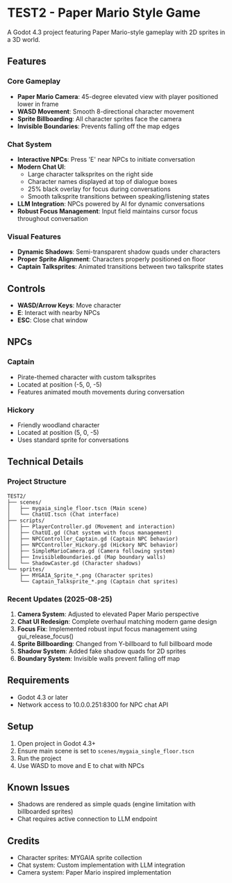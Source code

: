 # TEST2 - Paper Mario Style Game

A Godot 4.3 project featuring Paper Mario-style gameplay with 2D sprites in a 3D world.

## Features

### Core Gameplay
- **Paper Mario Camera**: 45-degree elevated view with player positioned lower in frame
- **WASD Movement**: Smooth 8-directional character movement
- **Sprite Billboarding**: All character sprites face the camera
- **Invisible Boundaries**: Prevents falling off the map edges

### Chat System
- **Interactive NPCs**: Press 'E' near NPCs to initiate conversation
- **Modern Chat UI**: 
  - Large character talksprites on the right side
  - Character names displayed at top of dialogue boxes
  - 25% black overlay for focus during conversations
  - Smooth talksprite transitions between speaking/listening states
- **LLM Integration**: NPCs powered by AI for dynamic conversations
- **Robust Focus Management**: Input field maintains cursor focus throughout conversation

### Visual Features
- **Dynamic Shadows**: Semi-transparent shadow quads under characters
- **Proper Sprite Alignment**: Characters properly positioned on floor
- **Captain Talksprites**: Animated transitions between two talksprite states

## Controls

- **WASD/Arrow Keys**: Move character
- **E**: Interact with nearby NPCs
- **ESC**: Close chat window

## NPCs

### Captain
- Pirate-themed character with custom talksprites
- Located at position (-5, 0, -5)
- Features animated mouth movements during conversation

### Hickory
- Friendly woodland character
- Located at position (5, 0, -5)
- Uses standard sprite for conversations

## Technical Details

### Project Structure
```
TEST2/
├── scenes/
│   ├── mygaia_single_floor.tscn (Main scene)
│   └── ChatUI.tscn (Chat interface)
├── scripts/
│   ├── PlayerController.gd (Movement and interaction)
│   ├── ChatUI.gd (Chat system with focus management)
│   ├── NPCController_Captain.gd (Captain NPC behavior)
│   ├── NPCController_Hickory.gd (Hickory NPC behavior)
│   ├── SimpleMarioCamera.gd (Camera following system)
│   ├── InvisibleBoundaries.gd (Map boundary walls)
│   └── ShadowCaster.gd (Character shadows)
└── sprites/
    ├── MYGAIA_Sprite_*.png (Character sprites)
    └── Captain_Talksprite_*.png (Captain chat sprites)
```

### Recent Updates (2025-08-25)

1. **Camera System**: Adjusted to elevated Paper Mario perspective
2. **Chat UI Redesign**: Complete overhaul matching modern game design
3. **Focus Fix**: Implemented robust input focus management using gui_release_focus()
4. **Sprite Billboarding**: Changed from Y-billboard to full billboard mode
5. **Shadow System**: Added fake shadow quads for 2D sprites
6. **Boundary System**: Invisible walls prevent falling off map

## Requirements

- Godot 4.3 or later
- Network access to 10.0.0.251:8300 for NPC chat API

## Setup

1. Open project in Godot 4.3+
2. Ensure main scene is set to `scenes/mygaia_single_floor.tscn`
3. Run the project
4. Use WASD to move and E to chat with NPCs

## Known Issues

- Shadows are rendered as simple quads (engine limitation with billboarded sprites)
- Chat requires active connection to LLM endpoint

## Credits

- Character sprites: MYGAIA sprite collection
- Chat system: Custom implementation with LLM integration
- Camera system: Paper Mario inspired implementation